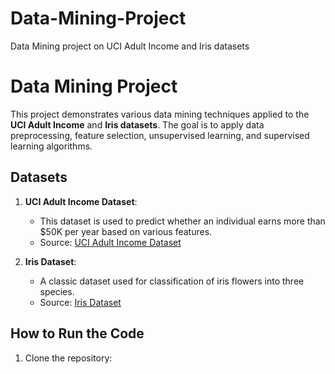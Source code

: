 # Data-Mining-Project
Data Mining project on UCI Adult Income and Iris datasets
# Data Mining Project

This project demonstrates various data mining techniques applied to the **UCI Adult Income** and **Iris datasets**. The goal is to apply data preprocessing, feature selection, unsupervised learning, and supervised learning algorithms.

## Datasets

1. **UCI Adult Income Dataset**:
   - This dataset is used to predict whether an individual earns more than $50K per year based on various features.
   - Source: [UCI Adult Income Dataset](https://archive.ics.uci.edu/ml/datasets/adult)

2. **Iris Dataset**:
   - A classic dataset used for classification of iris flowers into three species.
   - Source: [Iris Dataset](https://archive.ics.uci.edu/ml/datasets/iris)

## How to Run the Code

1. Clone the repository:

